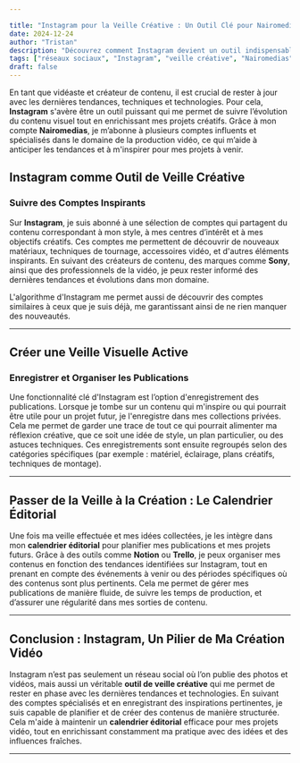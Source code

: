 ```yaml
---

title: "Instagram pour la Veille Créative : Un Outil Clé pour Nairomedias"  
date: 2024-12-24  
author: "Tristan"  
description: "Découvrez comment Instagram devient un outil indispensable pour la veille créative et l'inspiration dans le domaine de la production vidéo et photo."  
tags: ["réseaux sociaux", "Instagram", "veille créative", "Nairomedias"]  
draft: false  
---
```


En tant que vidéaste et créateur de contenu, il est crucial de rester à jour avec les dernières tendances, techniques et technologies. Pour cela, **Instagram** s'avère être un outil puissant qui me permet de suivre l’évolution du contenu visuel tout en enrichissant mes projets créatifs. Grâce à mon compte **Nairomedias**, je m’abonne à plusieurs comptes influents et spécialisés dans le domaine de la production vidéo, ce qui m’aide à anticiper les tendances et à m'inspirer pour mes projets à venir.  
<!--more-->

## Instagram comme Outil de Veille Créative

### Suivre des Comptes Inspirants

Sur **Instagram**, je suis abonné à une sélection de comptes qui partagent du contenu correspondant à mon style, à mes centres d’intérêt et à mes objectifs créatifs. Ces comptes me permettent de découvrir de nouveaux matériaux, techniques de tournage, accessoires vidéo, et d'autres éléments inspirants. En suivant des créateurs de contenu, des marques comme **Sony**, ainsi que des professionnels de la vidéo, je peux rester informé des dernières tendances et évolutions dans mon domaine.

L'algorithme d'Instagram me permet aussi de découvrir des comptes similaires à ceux que je suis déjà, me garantissant ainsi de ne rien manquer des nouveautés.

---

## Créer une Veille Visuelle Active

### Enregistrer et Organiser les Publications

Une fonctionnalité clé d'Instagram est l’option d'enregistrement des publications. Lorsque je tombe sur un contenu qui m'inspire ou qui pourrait être utile pour un projet futur, je l'enregistre dans mes collections privées. Cela me permet de garder une trace de tout ce qui pourrait alimenter ma réflexion créative, que ce soit une idée de style, un plan particulier, ou des astuces techniques. Ces enregistrements sont ensuite regroupés selon des catégories spécifiques (par exemple : matériel, éclairage, plans créatifs, techniques de montage).

---

## Passer de la Veille à la Création : Le Calendrier Éditorial

Une fois ma veille effectuée et mes idées collectées, je les intègre dans mon **calendrier éditorial** pour planifier mes publications et mes projets futurs. Grâce à des outils comme **Notion** ou **Trello**, je peux organiser mes contenus en fonction des tendances identifiées sur Instagram, tout en prenant en compte des événements à venir ou des périodes spécifiques où des contenus sont plus pertinents. Cela me permet de gérer mes publications de manière fluide, de suivre les temps de production, et d’assurer une régularité dans mes sorties de contenu.

---

## Conclusion : Instagram, Un Pilier de Ma Création Vidéo

Instagram n’est pas seulement un réseau social où l’on publie des photos et vidéos, mais aussi un véritable **outil de veille créative** qui me permet de rester en phase avec les dernières tendances et technologies. En suivant des comptes spécialisés et en enregistrant des inspirations pertinentes, je suis capable de planifier et de créer des contenus de manière structurée. Cela m'aide à maintenir un **calendrier éditorial** efficace pour mes projets vidéo, tout en enrichissant constamment ma pratique avec des idées et des influences fraîches.

---

